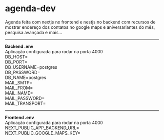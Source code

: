 # agenda-dev
Agenda feita com nextjs no frontend e nestjs no backend com recursos de mostrar endereço dos contatos no google maps e aniversariantes do mês, pesquisa avançada e mais...

<hr/>
<strong>Backend .env</strong> <br/>
Aplicação configurada para rodar na porta 4000 <br/>
DB_HOST= <br/>
DB_PORT= <br/>
DB_USERNAME=postgres<br/>
DB_PASSWORD= <br/>
DB_NAME=postgres<br/>
MAIL_SMTP=<br/>
MAIL_FROM= <br/>
MAIL_NAME= <br/>
MAIL_PASSWORD= <br/>
MAIL_TRANSPORT=  <br/>
<hr/>
<strong>Frontend .env</strong><br/>
Aplicação configurada para rodar na porta 4000 <br/>
NEXT_PUBLIC_APP_BACKEND_URL= <br/>
NEXT_PUBLIC_GOOGLE_MAPS_KEY=  <br/>
